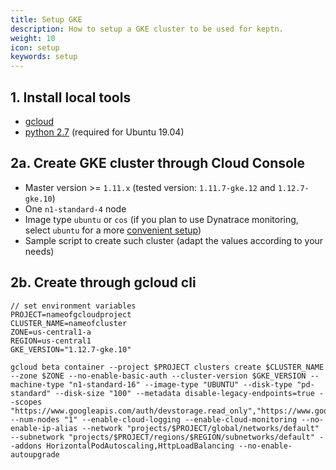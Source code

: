 ```yaml
---
title: Setup GKE
description: How to setup a GKE cluster to be used for keptn.
weight: 10
icon: setup
keywords: setup
---
```


## 1. Install local tools
  - [gcloud](https://cloud.google.com/sdk/gcloud/)
  - [python 2.7](https://www.python.org/downloads/release/python-2716/) (required for Ubuntu 19.04)

## 2a. Create GKE cluster through Cloud Console
  - Master version >= `1.11.x` (tested version: `1.11.7-gke.12` and `1.12.7-gke.10`)
  - One `n1-standard-4` node
  - Image type `ubuntu` or `cos` (if you plan to use Dynatrace monitoring, select `ubuntu` for a more [convenient setup](../../monitoring/dynatrace/))
  - Sample script to create such cluster (adapt the values according to your needs)

## 2b. Create through gcloud cli
```console
// set environment variables
PROJECT=nameofgcloudproject
CLUSTER_NAME=nameofcluster
ZONE=us-central1-a
REGION=us-central1
GKE_VERSION="1.12.7-gke.10"
```

```console
gcloud beta container --project $PROJECT clusters create $CLUSTER_NAME --zone $ZONE --no-enable-basic-auth --cluster-version $GKE_VERSION --machine-type "n1-standard-16" --image-type "UBUNTU" --disk-type "pd-standard" --disk-size "100" --metadata disable-legacy-endpoints=true --scopes "https://www.googleapis.com/auth/devstorage.read_only","https://www.googleapis.com/auth/logging.write","https://www.googleapis.com/auth/monitoring","https://www.googleapis.com/auth/servicecontrol","https://www.googleapis.com/auth/service.management.readonly","https://www.googleapis.com/auth/trace.append" --num-nodes "1" --enable-cloud-logging --enable-cloud-monitoring --no-enable-ip-alias --network "projects/$PROJECT/global/networks/default" --subnetwork "projects/$PROJECT/regions/$REGION/subnetworks/default" --addons HorizontalPodAutoscaling,HttpLoadBalancing --no-enable-autoupgrade
```